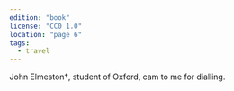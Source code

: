 ```yaml
---
edition: "book"
license: "CC0 1.0"
location: "page 6"
tags:
  - travel
---
```

John Elmeston†, student of Oxford, cam to me for
dialling.
